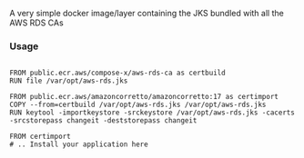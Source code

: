 A very simple docker image/layer containing the JKS bundled with all the AWS RDS CAs


### Usage

```

FROM public.ecr.aws/compose-x/aws-rds-ca as certbuild
RUN file /var/opt/aws-rds.jks

FROM public.ecr.aws/amazoncorretto/amazoncorretto:17 as certimport
COPY --from=certbuild /var/opt/aws-rds.jks /var/opt/aws-rds.jks
RUN keytool -importkeystore -srckeystore /var/opt/aws-rds.jks -cacerts -srcstorepass changeit -deststorepass changeit

FROM certimport
# .. Install your application here

```

